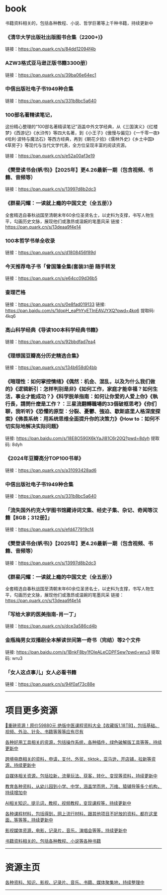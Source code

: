 # book
书籍资料相关的，包括各种教程、小说、哲学巨著等上千种书籍，持续更新中


### 《清华大学出版社出版图书合集（2200+)》
链接：https://pan.quark.cn/s/84dd12094f4b

### AZW3格式亚马逊正版书籍3300册）
链接：https://pan.quark.cn/s/39ba06e64ec1

### 中信出版社电子书1949种合集
链接：https://pan.quark.cn/s/331b8bc5a640


### 100部名著精读笔记，
这份精心整理的“100部名著精读笔记”涵盖中外文学经典，从《三国演义》《红楼梦》《西游记》《水浒传》等四大名著，到《小王子》《傲慢与偏见》《一千零一夜》《哈利·波特与魔法石》等西方经典，再到《朝花夕拾》《儒林外史》《乡土中国》《草房子》等现代与当代文学代表，全方位呈现丰富的阅读资源。

链接：https://pan.quark.cn/s/e52a00af3e19


### 《樊登读书会(帆书)》【2025年】更4.26最新一期（包含视频、书籍、音频等）
链接：https://pan.quark.cn/s/13997d8b2dc3

### 《群星闪耀：一读就上瘾的中国文史（全五册）》
全套精选自春秋战国至清朝末年60余位圣贤名士，以史料为支撑，书写人物生平，勾画历史文脉，展现他们或激昂或温婉的笔墨风采
链接：https://pan.quark.cn/s/13deaa9f4e14

### 100本哲学书单全收录
链接：https://pan.quark.cn/s/d1808456f89d

### 今天推荐电子书「曾国藩全集(套装31册 随手转发

链接：https://pan.quark.cn/s/e64cc09d36b5


### 查理芒格
链接：https://pan.quark.cn/s/0e8fad019133
链接: https://pan.baidu.com/s/1dopH_eaPhYyETInEAVJYXQ?pwd=4kq6 提取码: 4kq6

### 高山科学经典《导读100本科学经典书籍》
链接：https://pan.quark.cn/s/92bbdfad7ea4

### 《理想国豆瓣高分历史精选合集》
链接：https://pan.quark.cn/s/134b658d04bb

### 《暗理性：如何掌控情绪》《偶然：机会、混乱，以及为什么我们做的》《逻辑新引：怎样判别是非》《如何工作，家庭才能幸福？如何生活，事业才能成功？》《科学脱单指南：如何让你爱的人爱上你》《執行長，請問什麼是工作？：三星流翻轉職場的33個破框思考》《你们聊，我听听》《恐懼的原型︰分裂、憂鬱、強迫、歇斯底里人格深度探索》《佛畏系统：用系统思维全面提升你的决策力》《How to：如何不切实际地解决实际问题》
链接: https://pan.baidu.com/s/18E8O590X6kYaJl81C6r20Q?pwd=8dyh 提取码: 8dyh

### 《2024年豆瓣高分TOP100书单》
链接：https://pan.quark.cn/s/a31093428ad6

### 中信出版社电子书1949种合集
链接：https://pan.quark.cn/s/331b8bc5a640

### 「流失国外约克大学图书馆藏诗词文集、经史子集、杂记、奇闻等汉籍【8GB；312册】」
链接：https://pan.quark.cn/s/efd477919cf4

### 《樊登读书会(帆书)》【2025年】更4.26最新一期（包含视频、书籍、音频等）
链接：https://pan.quark.cn/s/13997d8b2dc3

### 《群星闪耀：一读就上瘾的中国文史（全五册）》
全套精选自春秋战国至清朝末年60余位圣贤名士，以史料为支撑，书写人物生平，勾画历史文脉，展现他们或激昂或温婉的笔墨风采
链接：https://pan.quark.cn/s/13deaa9f4e14

### 「写给大家的医美指南-肖一丁」
链接：https://pan.quark.cn/s/dce3a586cd4b

### 金瓶梅男女双播剧全本解读世间第一奇书（完结）等2个文件
链接: https://pan.baidu.com/s/1BnkF8by1fOIeALeCDPFSew?pwd=wru3 提取码: wru3

### 「女人这点事儿」女人必看书籍
链接：https://pan.quark.cn/s/94f0af73c88e


---------------
# 项目更多资源

[🎁重磅资源！原价59880元 绝版中医课程资料大全【收藏版1.18TB】，包括基础、视频、外治、针灸、书籍等等等应有尽有](https://github.com/mswnlz/chinese-traditional)

[各种好用工具相关的资源，包括操作系统，各种插件，绿色破解版工具等等，持续更新中](https://github.com/mswnlz/tools)


[跨境电商相关的资料，申请，支付、外贸，tiktok，亚马逊，开店铺，拉新等资源，持续更新中](https://github.com/mswnlz/cross-border)

[自媒体相关资源，包括拉新，流量玩法、获客，转化、变现等资料，持续更新中](https://github.com/mswnlz/self-media)

[ 教育各种资料，从幼儿园到小学、中学，涵盖学而思，万维、猿辅导等多个机构，持续增加中](https://github.com/mswnlz/edu-knowlege)

[AI相关知识，提示词，教程，视频教程，变现课程等，持续更新中](https://github.com/mswnlz/AIknowledge)

[各种课程材料，包括得到，网上流行材料，跟其他项目不好放的资料，都在这里面，等等等，持续更新中](https://github.com/mswnlz/curriculum)

[影视媒体资源，电影，记录片，音乐，演唱会等等，持续更新中](https://github.com/mswnlz/movies)

[书籍资料相关的，包括各种教程、小说等各种书籍](https://github.com/mswnlz/book)


---------------

# 资源主页
[各种资料、知识、影视、记录片、音乐、书籍、媒体聚集地，持续整理中](https://github.com/mswnlz)

---------------
